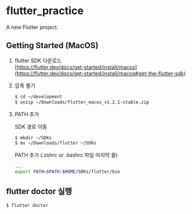 # flutter_practice

A new Flutter project.

## Getting Started (MacOS)

1. flutter SDK 다운로드  
   [https://flutter.dev/docs/get-started/install/macos](https://flutter.dev/docs/get-started/install/macos#get-the-flutter-sdk)

2. 압축 풀기

   ```bash
   $ cd ~/development
   $ unzip ~/Downloads/flutter_macos_v1.2.1-stable.zip
   ```

3. PATH 추가

   SDK 경로 이동

   ```bash
   $ mkdir ~/SDKs
   $ mv ~/Downloads/flutter ~/SDKs
   ```

   PATH 추가 (.zshrc or .bashrc 파일 마지막 줄)

   ```bash
   ...
   export PATH=$PATH:$HOME/SDKs/flutter/bin
   ```

## flutter doctor 실행

```bash
$ flutter doctor
```
